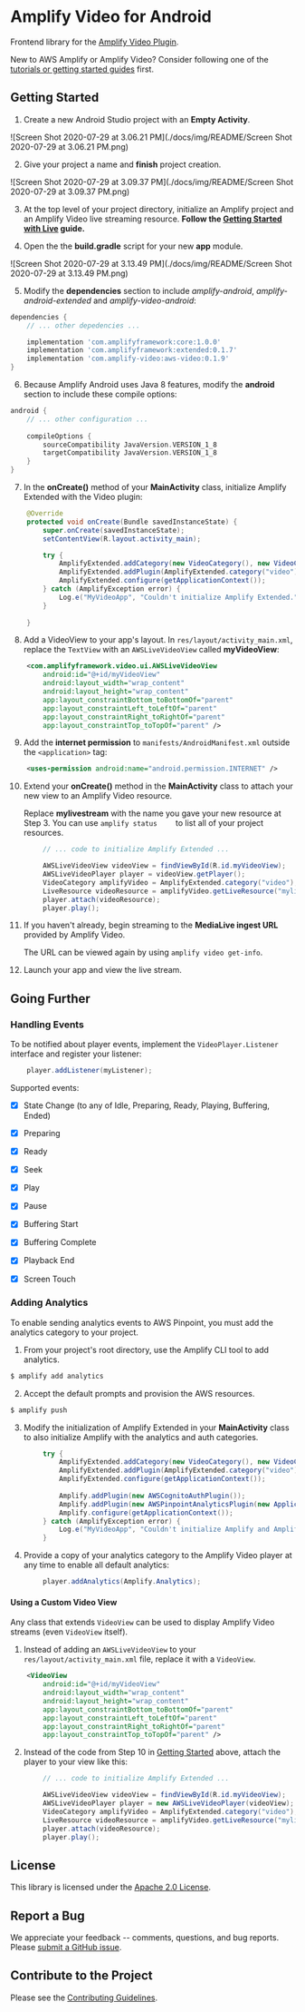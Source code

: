 # Amplify Video for Android

Frontend library for the [Amplify Video Plugin](https://github.com/awslabs/amplify-video). 

New to AWS Amplify or Amplify Video? Consider following one of the [tutorials or getting started guides](https://github.com/awslabs/amplify-video#getting-started-with-amplify-video) first.

## Getting Started

1. Create a new Android Studio project with an **Empty Activity**.

![Screen Shot 2020-07-29 at 3.06.21 PM](./docs/img/README/Screen Shot 2020-07-29 at 3.06.21 PM.png)

2. Give your project a name and **finish** project creation.

![Screen Shot 2020-07-29 at 3.09.37 PM](./docs/img/README/Screen Shot 2020-07-29 at 3.09.37 PM.png)

3. At the top level of your project directory, initialize an Amplify project and an Amplify Video live streaming resource.
   	**Follow the [Getting Started with Live](https://github.com/awslabs/amplify-video/wiki/Getting-Started-with-Live) guide.**

4. Open the the **build.gradle** script for your new **app** module.

![Screen Shot 2020-07-29 at 3.13.49 PM](./docs/img/README/Screen Shot 2020-07-29 at 3.13.49 PM.png)

5. Modify the **dependencies** section to include *amplify-android*, *amplify-android-extended* and *amplify-video-android*:

```groovy
dependencies {
    // ... other depedencies ...

    implementation 'com.amplifyframework:core:1.0.0'
    implementation 'com.amplifyframework:extended:0.1.7'
    implementation 'com.amplify-video:aws-video:0.1.9'
}
```

6. Because Amplify Android uses Java 8 features, modify the **android** section to include these compile options:

```groovy
android {
    // ... other configuration ...
  
    compileOptions {
        sourceCompatibility JavaVersion.VERSION_1_8
        targetCompatibility JavaVersion.VERSION_1_8
    }
}
```

7. In the **onCreate()** method of your **MainActivity** class, initialize Amplify Extended with the Video plugin:

```java
    @Override
    protected void onCreate(Bundle savedInstanceState) {
        super.onCreate(savedInstanceState);
        setContentView(R.layout.activity_main);

        try {
            AmplifyExtended.addCategory(new VideoCategory(), new VideoCategoryConfiguration(), "amplifyvideoconfiguration");
            AmplifyExtended.addPlugin(AmplifyExtended.category("video"), new AWSVideoPlugin());
            AmplifyExtended.configure(getApplicationContext());
        } catch (AmplifyException error) {
            Log.e("MyVideoApp", "Couldn't initialize Amplify Extended.");
        }
      
    }
```

8. Add a VideoView to your app's layout. In `res/layout/activity_main.xml`, replace the `TextView` with an `AWSLiveVideoView` called **myVideoView**:

```xml
    <com.amplifyframework.video.ui.AWSLiveVideoView
        android:id="@+id/myVideoView"
        android:layout_width="wrap_content"
        android:layout_height="wrap_content"
        app:layout_constraintBottom_toBottomOf="parent"
        app:layout_constraintLeft_toLeftOf="parent"
        app:layout_constraintRight_toRightOf="parent"
        app:layout_constraintTop_toTopOf="parent" />
```

9. Add the **internet permission** to `manifests/AndroidManifest.xml`  outside the `<application>` tag:

```xml
    <uses-permission android:name="android.permission.INTERNET" />
```

10. Extend your **onCreate()** method in the **MainActivity** class to attach your new view to an Amplify Video resource.

    Replace **mylivestream** with the name you gave your new resource at Step 3. You can use `amplify status	` to list all of your project resources.

```java
        // ... code to initialize Amplify Extended ...

        AWSLiveVideoView videoView = findViewById(R.id.myVideoView);
        AWSLiveVideoPlayer player = videoView.getPlayer();
        VideoCategory amplifyVideo = AmplifyExtended.category("video");
        LiveResource videoResource = amplifyVideo.getLiveResource("mylivestream");
        player.attach(videoResource);
        player.play();
```

11. If you haven't already, begin streaming to the **MediaLive ingest URL** provided by Amplify Video.

    The URL can be viewed again by using `amplify video get-info`.

12. Launch your app and view the live stream.

## Going Further

### Handling Events

To be notified about player events, implement the `VideoPlayer.Listener` interface and register your listener:

```java
    player.addListener(myListener);
```

Supported events:

- [x] State Change (to any of Idle, Preparing, Ready, Playing, Buffering, Ended)
- [x] Preparing
- [x] Ready
- [x] Seek
- [x] Play
- [x] Pause
- [x] Buffering Start
- [x] Buffering Complete
- [x] Playback End
- [x] Screen Touch



### Adding Analytics

To enable sending analytics events to AWS Pinpoint, you must add the analytics category to your project.

1. From your project's root directory, use the Amplify CLI tool to add analytics.

```bash
$ amplify add analytics
```

2. Accept the default prompts and provision the AWS resources.

```bash
$ amplify push
```

3. Modify the initialization of Amplify Extended in your **MainActivity** class to also initialize Amplify with the analytics and auth categories.

```java
        try {
            AmplifyExtended.addCategory(new VideoCategory(), new VideoCategoryConfiguration(), "amplifyvideoconfiguration");
            AmplifyExtended.addPlugin(AmplifyExtended.category("video"), new AWSVideoPlugin());
            AmplifyExtended.configure(getApplicationContext());
          
            Amplify.addPlugin(new AWSCognitoAuthPlugin());
            Amplify.addPlugin(new AWSPinpointAnalyticsPlugin(new Application()));
            Amplify.configure(getApplicationContext());
        } catch (AmplifyException error) {
            Log.e("MyVideoApp", "Couldn't initialize Amplify and Amplify Extended.");
        }
```

4. Provide a copy of your analytics category to the Amplify Video player at any time to enable all default analytics:

```java
        player.addAnalytics(Amplify.Analytics);
```



#### Using a Custom Video View

Any class that extends `VideoView` can be used to display Amplify Video streams (even `VideoView` itself).

1. Instead of adding an `AWSLiveVideoView` to your `res/layout/activity_main.xml` file, replace it with a `VideoView`.

```xml
    <VideoView
        android:id="@+id/myVideoView"
        android:layout_width="wrap_content"
        android:layout_height="wrap_content"
        app:layout_constraintBottom_toBottomOf="parent"
        app:layout_constraintLeft_toLeftOf="parent"
        app:layout_constraintRight_toRightOf="parent"
        app:layout_constraintTop_toTopOf="parent" />
```

2. Instead of the code from Step 10 in [Getting Started](#getting-started) above, attach the player to your view like this:

```java
        // ... code to initialize Amplify Extended ...

        AWSLiveVideoView videoView = findViewById(R.id.myVideoView);
        AWSLiveVideoPlayer player = new AWSLiveVideoPlayer(videoView); // <-- different
        VideoCategory amplifyVideo = AmplifyExtended.category("video");
        LiveResource videoResource = amplifyVideo.getLiveResource("mylivestream");
        player.attach(videoResource);
        player.play();
```



## License

This library is licensed under the [Apache 2.0 License](./LICENSE).

## Report a Bug

We appreciate your feedback -- comments, questions, and bug reports. Please [submit a GitHub issue](/issues).

## Contribute to the Project

Please see the [Contributing Guidelines](./CONTRIBUTING.md).
